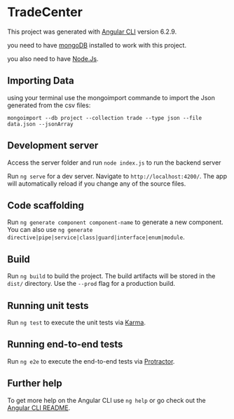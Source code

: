 # TradeCenter

This project was generated with [Angular CLI](https://github.com/angular/angular-cli) version 6.2.9.

you need to have [mongoDB](https://www.mongodb.com/download-center/community) installed to work with this project.

you also need to have [Node.Js](https://nodejs.org/).

## Importing Data

using your terminal use the mongoimport commande to import the Json generated from the csv files:

  `mongoimport --db project --collection trade --type json --file data.json --jsonArray`
  
## Development server

Access the server folder and run `node index.js` to run the backend server

Run `ng serve` for a dev server. Navigate to `http://localhost:4200/`. The app will automatically reload if you change any of the source files.

## Code scaffolding

Run `ng generate component component-name` to generate a new component. You can also use `ng generate directive|pipe|service|class|guard|interface|enum|module`.

## Build

Run `ng build` to build the project. The build artifacts will be stored in the `dist/` directory. Use the `--prod` flag for a production build.

## Running unit tests

Run `ng test` to execute the unit tests via [Karma](https://karma-runner.github.io).

## Running end-to-end tests

Run `ng e2e` to execute the end-to-end tests via [Protractor](http://www.protractortest.org/).

## Further help

To get more help on the Angular CLI use `ng help` or go check out the [Angular CLI README](https://github.com/angular/angular-cli/blob/master/README.md).
